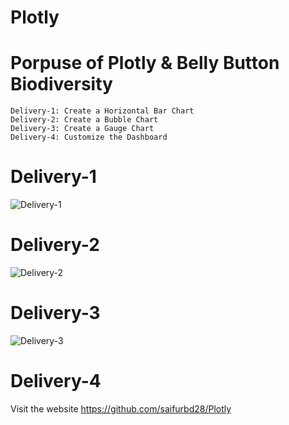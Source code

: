 # Plotly

# Porpuse of Plotly & Belly Button Biodiversity

    Delivery-1: Create a Horizontal Bar Chart
    Delivery-2: Create a Bubble Chart
    Delivery-3: Create a Gauge Chart
    Delivery-4: Customize the Dashboard
    
 # Delivery-1
 ![Delivery-1](https://user-images.githubusercontent.com/100442163/172003420-688a382a-f5ce-4c1c-b003-af5a5133cc58.png)

# Delivery-2
![Delivery-2](https://user-images.githubusercontent.com/100442163/172003431-85aca351-25dd-49dc-bc20-b4faea2ded7c.png)

# Delivery-3
![Delivery-3](https://user-images.githubusercontent.com/100442163/172003448-2f3e708b-3dc6-4439-9277-4895edbe7051.png)

# Delivery-4
Visit the website
https://github.com/saifurbd28/Plotly
